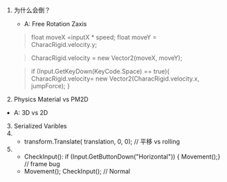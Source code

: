 1. 为什么会倒？
    - A: Free Rotation Zaxis
    >float moveX =inputX * speed;
    >float moveY = CharacRigid.velocity.y;

    >CharacRigid.velocity = new Vector2(moveX, moveY);

    >if (Input.GetKeyDown(KeyCode.Space) == true){
    >CharacRigid.velocity= new Vector2(CharacRigid.velocity.x, jumpForce);
    >}
2. Physics Material vs PM2D 
- A: 3D vs 2D
3. Serialized Varibles
1. - transform.Translate( translation, 0, 0); // 平移 vs rolling 
1. - CheckInput(): if (Input.GetButtonDown("Horizontal")) { Movement();}  // frame bug
    - Movement(); CheckInput(); // Normal